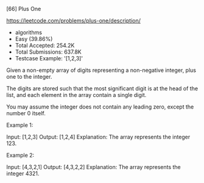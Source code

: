 [66] Plus One  

https://leetcode.com/problems/plus-one/description/

* algorithms
* Easy (39.86%)
* Total Accepted:    254.2K
* Total Submissions: 637.8K
* Testcase Example:  '[1,2,3]'

Given a non-empty array of digits representing a non-negative integer, plus one to the integer.

The digits are stored such that the most significant digit is at the head of the list, and each element in the array contain a single digit.

You may assume the integer does not contain any leading zero, except the number 0 itself.

Example 1:


Input: [1,2,3]
Output: [1,2,4]
Explanation: The array represents the integer 123.


Example 2:


Input: [4,3,2,1]
Output: [4,3,2,2]
Explanation: The array represents the integer 4321.


